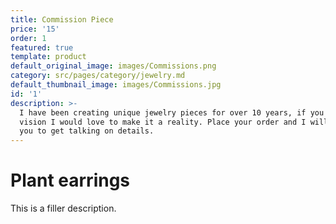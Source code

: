 ```yaml
---
title: Commission Piece
price: '15'
order: 1
featured: true
template: product
default_original_image: images/Commissions.png
category: src/pages/category/jewelry.md
default_thumbnail_image: images/Commissions.jpg
id: '1'
description: >-
  I have been creating unique jewelry pieces for over 10 years, if you have a
  vision I would love to make it a reality. Place your order and I will email
  you to get talking on details.
---
```

# Plant earrings

This is a filler description.
